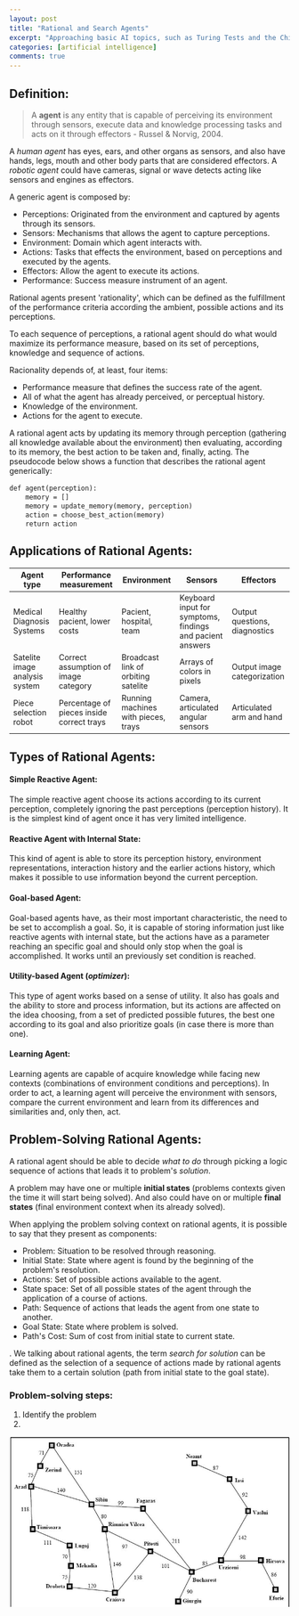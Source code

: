 ```yaml
---
layout: post
title: "Rational and Search Agents"
excerpt: "Approaching basic AI topics, such as Turing Tests and the Chinese Room Argument."
categories: [artificial intelligence]
comments: true
---
```


## Definition:

>A **agent** is any entity that is capable of perceiving its environment through sensors, execute data and knowledge processing tasks and acts on it through effectors - Russel & Norvig, 2004.

A _human agent_ has eyes, ears, and other organs as sensors, and also have hands, legs, mouth and other body parts that are considered effectors. A _robotic agent_ could have cameras, signal or wave detects acting like sensors and engines as effectors.

A generic agent is composed by:
- Perceptions: Originated from the environment and captured by agents through its sensors.
- Sensors: Mechanisms that allows the agent to capture perceptions.
- Environment: Domain which agent interacts with.
- Actions: Tasks that effects the environment, based on perceptions and executed by the agents.
- Effectors: Allow the agent to execute its actions.
- Performance: Success measure instrument of an agent.

Rational agents present 'rationality', which can be defined as the fulfillment of the performance criteria according the ambient, possible actions and its perceptions.

To each sequence of perceptions, a rational agent should do what would maximize its performance measure, based on its set of perceptions, knowledge and sequence of actions.

Racionality depends of, at least, four items:
- Performance measure that defines the success rate of the agent.
- All of what the agent has already perceived, or perceptual history.
- Knowledge of the environment.
- Actions for the agent to execute.

A rational agent acts by updating its memory through perception (gathering all knowledge available about the environment) then evaluating, according to its memory, the best action to be taken and, finally, acting. The pseudocode below shows a function that describes the rational agent generically:

```
def agent(perception):
    memory = []
    memory = update_memory(memory, perception)
    action = choose_best_action(memory)
    return action
```


## Applications of Rational Agents:

|Agent type|Performance measurement|Environment|Sensors|Effectors|
|-----|-----|-----|-----|-----|
|Medical Diagnosis Systems|Healthy pacient, lower costs|Pacient, hospital, team|Keyboard input for symptoms, findings and pacient answers|Output questions, diagnostics|
|Satelite image analysis system|Correct assumption of image category|Broadcast link of orbiting satelite|Arrays of colors in pixels|Output image categorization|
|Piece selection robot|Percentage of pieces inside correct trays|Running machines with pieces, trays|Camera, articulated angular sensors|Articulated arm and hand|


## Types of Rational Agents:

#### Simple Reactive Agent:

The simple reactive agent choose its actions according to its current perception, completely ignoring the past perceptions (perception history). It is the simplest kind of agent once it has very limited intelligence.

#### Reactive Agent with Internal State:

This kind of agent is able to store its perception history, environment representations, interaction history and the earlier actions history, which makes it possible to use information beyond the current perception.

#### Goal-based Agent:

Goal-based agents have, as their most important characteristic, the need to be set to accomplish a goal. So, it is capable of storing information just like reactive agents with internal state, but the actions have as a parameter reaching an specific goal and should only stop when the goal is accomplished. It works until an previously set condition is reached.

#### Utility-based Agent (_optimizer_):

This type of agent works based on a sense of utility. It also has goals and the ability to store and process information, but its actions are affected on the idea choosing, from a set of predicted possible futures, the best one according to its goal and also prioritize goals (in case there is more than one).

#### Learning Agent:

Learning agents are capable of acquire knowledge while facing new contexts (combinations of environment conditions and perceptions). In order to act, a learning agent will perceive the environment with sensors, compare the current environment and learn from its differences and similarities and, only then, act.

## Problem-Solving Rational Agents:

A rational agent should be able to decide _what to do_ through picking a logic sequence of actions that leads it to problem's _solution_.

A problem may have one or multiple __initial states__ (problems contexts given the time it will start being solved). And also could have on or multiple __final states__ (final environment context when its already solved).

When applying the problem solving context on rational agents, it is possible to say that they present as components:

- Problem: Situation to be resolved through reasoning.
- Initial State: State where agent is found by the beginning of the problem's resolution.
- Actions: Set of possible actions available to the agent.
- State space: Set of all possible states of the agent through the application of a course of actions.
- Path: Sequence of actions that leads the agent from one state to another.
- Goal State: State where problem is solved.
- Path's Cost: Sum of cost from initial state to current state.

. We talking about rational agents, the term _search for solution_ can be defined as the selection of a sequence of actions made by rational agents take them to a certain solution (path from initial state to the goal state).

### Problem-solving steps:

1. Identify the problem
2. 









![Romanian Map Represented as a Graph](/img/posts_img/romanian_map.jpg)
